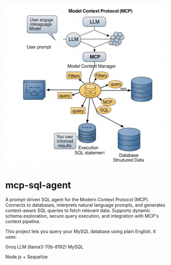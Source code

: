 ![MCP Logo](assets/MCP_DB.png)
# mcp-sql-agent
A prompt-driven SQL agent for the Modern Context Protocol (MCP). Connects to databases, interprets natural language prompts, and generates context-aware SQL queries to fetch relevant data. Supports dynamic schema exploration, secure query execution, and integration with MCP's context pipeline.

This project lets you query your MySQL database using plain English. It uses:

Groq LLM (llama3-70b-8192)
MySQL

Node.js + Sequelize